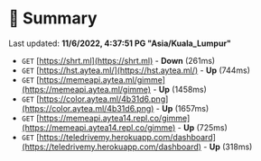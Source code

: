 # 📖 Summary
Last updated: **11/6/2022, 4:37:51 PG "Asia/Kuala_Lumpur"**

- `GET` [https://shrt.ml](https://shrt.ml) - **Down** (261ms)
- `GET` [https://hst.aytea.ml/](https://hst.aytea.ml/) - **Up** (744ms)
- `GET` [https://memeapi.aytea.ml/gimme](https://memeapi.aytea.ml/gimme) - **Up** (1458ms)
- `GET` [https://color.aytea.ml/4b31d6.png](https://color.aytea.ml/4b31d6.png) - **Up** (1657ms)
- `GET` [https://memeapi.aytea14.repl.co/gimme](https://memeapi.aytea14.repl.co/gimme) - **Up** (725ms)
- `GET` [https://teledrivemy.herokuapp.com/dashboard](https://teledrivemy.herokuapp.com/dashboard) - **Up** (318ms)

